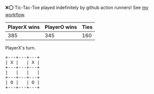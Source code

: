 :x::o: Tic-Tac-Toe played indefinitely by github action runners! See [my workflow](.github/workflows/play.yaml).

|PlayerX wins|PlayerO wins|Ties|
|-|-|-|
|385|345|160|

PlayerX's turn.

<pre>
+---+---+---+
| X |   | X |
+---+---+---+
|   |   |   |
+---+---+---+
| O |   | O |
+---+---+---+
</pre>